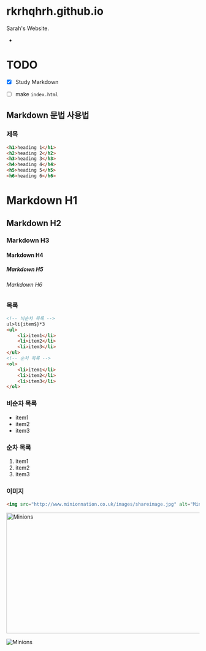 # rkrhqhrh.github.io
Sarah's Website.

-

# TODO

- [x] Study Markdown
- [ ] make `index.html`


## Markdown 문법 사용법

### 제목

```html
<h1>heading 1</h1>
<h2>heading 2</h2>
<h3>heading 3</h3>
<h4>heading 4</h4>
<h5>heading 5</h5>
<h6>heading 6</h6>
```

# Markdown H1
## Markdown H2
### Markdown H3
#### Markdown H4
##### Markdown H5
###### Markdown H6

### 목록

```html
<!-- 비순차 목록 -->
ul>li{item$}*3
<ul>
	<li>item1</li>
	<li>item2</li>
	<li>item3</li>
</ul>
<!-- 순차 목록 -->
<ol>
	<li>item1</li>
	<li>item2</li>
	<li>item3</li>
</ol>
```

### 비순차 목록

- item1
- item2
- item3

### 순차 목록

1. item1
1. item2
1. item3

### 이미지

```html
<img src="http://www.minionnation.co.uk/images/shareimage.jpg" alt="Minions">
```

<img src="http://www.minionnation.co.uk/images/shareimage.jpg" alt="Minions" width="600" height="315">

![Minions](http://www.minionnation.co.uk/images/shareimage.jpg)